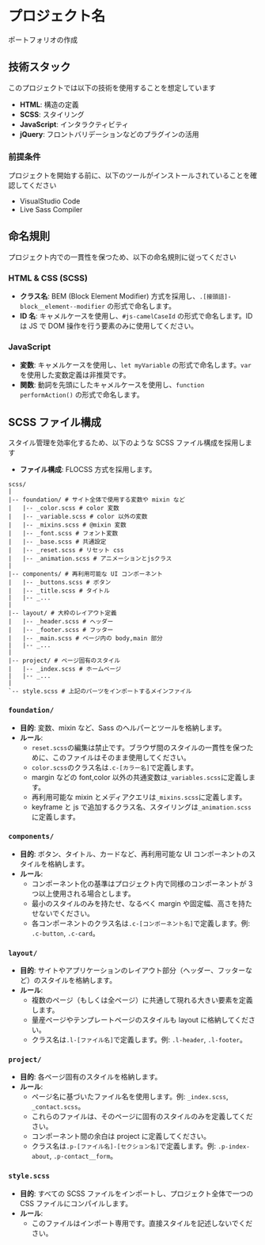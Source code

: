 # プロジェクト名

ポートフォリオの作成

## 技術スタック

このプロジェクトでは以下の技術を使用することを想定しています

- **HTML**: 構造の定義
- **SCSS**: スタイリング
- **JavaScript**: インタラクティビティ
- **jQuery**: フロントバリデーションなどのプラグインの活用

### 前提条件

プロジェクトを開始する前に、以下のツールがインストールされていることを確認してください

- VisualStudio Code
- Live Sass Compiler

## 命名規則

プロジェクト内での一貫性を保つため、以下の命名規則に従ってください

### HTML & CSS (SCSS)

- **クラス名**: BEM (Block Element Modifier) 方式を採用し、`.[接頭語]-block__element--modifier` の形式で命名します。
- **ID 名**: キャメルケースを使用し、`#js-camelCaseId` の形式で命名します。ID は JS で DOM 操作を行う要素のみに使用してください。

### JavaScript

- **変数**: キャメルケースを使用し、`let myVariable` の形式で命名します。`var` を使用した変数定義は非推奨です。
- **関数**: 動詞を先頭にしたキャメルケースを使用し、`function performAction()` の形式で命名します。

## SCSS ファイル構成

スタイル管理を効率化するため、以下のような SCSS ファイル構成を採用します

- **ファイル構成**: FLOCSS 方式を採用します。

```plaintext
scss/
|
|-- foundation/ # サイト全体で使用する変数や mixin など
|   |-- _color.scss # color 変数
|   |-- _variable.scss # color 以外の変数
|   |-- _mixins.scss # @mixin 変数
|   |-- _font.scss # フォント変数
|   |-- _base.scss # 共通設定
|   |-- _reset.scss # リセット css
|   |-- _animation.scss # アニメーションとjsクラス
|
|-- components/ # 再利用可能な UI コンポーネント
|   |-- _buttons.scss # ボタン
|   |-- _title.scss # タイトル
|   |-- _...
|
|-- layout/ # 大枠のレイアウト定義
|   |-- _header.scss # ヘッダー
|   |-- _footer.scss # フッター
|   |-- _main.scss # ページ内の body,main 部分
|   |-- _...
|
|-- project/ # ページ固有のスタイル
|   |-- _index.scss # ホームページ
|   |-- _...
|
`-- style.scss # 上記のパーツをインポートするメインファイル
```

### `foundation/`

- **目的**: 変数、mixin など、Sass のヘルパーとツールを格納します。
- **ルール**:
  - `reset.scss`の編集は禁止です。ブラウザ間のスタイルの一貫性を保つために、このファイルはそのまま使用してください。
  - `color.scss`のクラス名は`.c-[カラー名]`で定義します。
  - margin などの font,color 以外の共通変数は`_variables.scss`に定義します。
  - 再利用可能な mixin とメディアクエリは`_mixins.scss`に定義します。
  - keyframe と js で追加するクラス名、スタイリングは`_animation.scss`に定義します。

### `components/`

- **目的**: ボタン、タイトル、カードなど、再利用可能な UI コンポーネントのスタイルを格納します。
- **ルール**:
  - コンポーネント化の基準はプロジェクト内で同様のコンポーネントが 3 つ以上使用される場合とします。
  - 最小のスタイルのみを持たせ、なるべく margin や固定幅、高さを持たせないでください。
  - 各コンポーネントのクラス名は`.c-[コンポーネント名]`で定義します。例: `.c-button`, `.c-card`。

### `layout/`

- **目的**: サイトやアプリケーションのレイアウト部分（ヘッダー、フッターなど）のスタイルを格納します。
- **ルール**:
  - 複数のページ（もしくは全ページ）に共通して現れる大きい要素を定義します。
  - 量産ページやテンプレートページのスタイルも layout に格納してください。
  - クラス名は`.l-[ファイル名]`で定義します。例: `.l-header`, `.l-footer`。

### `project/`

- **目的**: 各ページ固有のスタイルを格納します。
- **ルール**:
  - ページ名に基づいたファイル名を使用します。例: `_index.scss`, `_contact.scss`。
  - これらのファイルは、そのページに固有のスタイルのみを定義してください。
  - コンポーネント間の余白は project に定義してください。
  - クラス名は`.p-[ファイル名]-[セクション名]`で定義します。例: `.p-index-about`, `.p-contact__form`。

### `style.scss`

- **目的**: すべての SCSS ファイルをインポートし、プロジェクト全体で一つの CSS ファイルにコンパイルします。
- **ルール**:
  - このファイルはインポート専用です。直接スタイルを記述しないでください。
